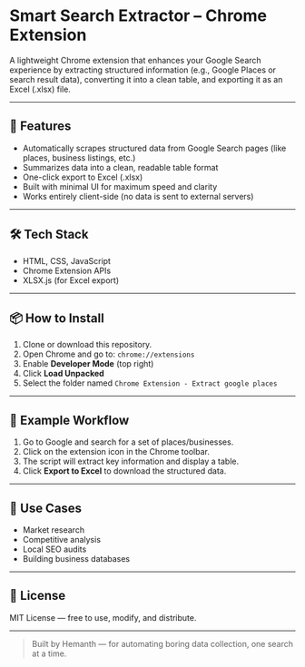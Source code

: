 # Smart Search Extractor – Chrome Extension

A lightweight Chrome extension that enhances your Google Search experience by extracting structured information (e.g., Google Places or search result data), converting it into a clean table, and exporting it as an Excel (.xlsx) file.

---

## 🚀 Features

- Automatically scrapes structured data from Google Search pages (like places, business listings, etc.)
- Summarizes data into a clean, readable table format
- One-click export to Excel (.xlsx)
- Built with minimal UI for maximum speed and clarity
- Works entirely client-side (no data is sent to external servers)

---

## 🛠️ Tech Stack

- HTML, CSS, JavaScript
- Chrome Extension APIs
- XLSX.js (for Excel export)

---

## 📦 How to Install

1. Clone or download this repository.
2. Open Chrome and go to: `chrome://extensions`
3. Enable **Developer Mode** (top right)
4. Click **Load Unpacked**
5. Select the folder named `Chrome Extension - Extract google places`

---

## 📸 Example Workflow

1. Go to Google and search for a set of places/businesses.
2. Click on the extension icon in the Chrome toolbar.
3. The script will extract key information and display a table.
4. Click **Export to Excel** to download the structured data.

---

## 📌 Use Cases

- Market research
- Competitive analysis
- Local SEO audits
- Building business databases

---

## 📄 License

MIT License — free to use, modify, and distribute.

---

> Built by Hemanth — for automating boring data collection, one search at a time.
